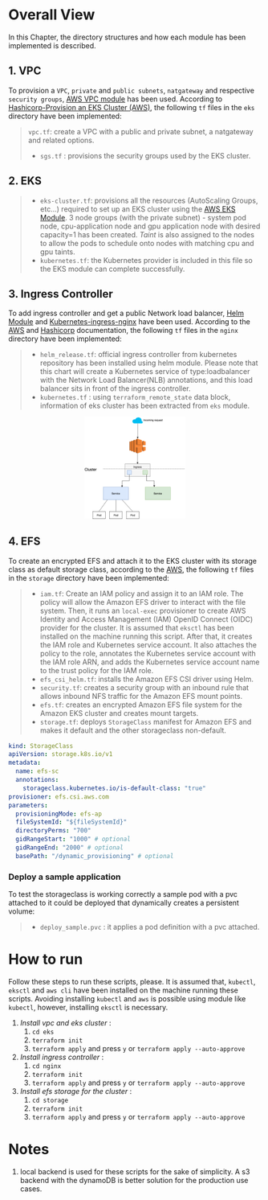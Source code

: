 # Overall View

In this Chapter, the directory structures and how each module has been implemented is described.
## 1. VPC
To provision a `VPC`, `private` and `public subnets`, `natgateway` and respective `security groups`, [AWS VPC module](https://registry.terraform.io/modules/terraform-aws-modules/vpc/aws/2.32.0) has been used. According to [Hashicorp-Provision an EKS Cluster (AWS)](
https://github.com/hashicorp/learn-terraform-provision-eks-cluster), the following `tf` files in the `eks` directory have been implemented:
>  `vpc.tf`: create a VPC with a public and private subnet, a natgateway and related options.   
> * `sgs.tf` :  provisions the security groups used by the EKS cluster.

## 2. EKS

> * `eks-cluster.tf`: provisions all the resources (AutoScaling Groups, etc...) required to set up an EKS cluster using the [AWS EKS Module](https://registry.terraform.io/modules/terraform-aws-modules/eks/aws/11.0.0). 3 node groups (with the private subnet) - system pod node, cpu-application node and gpu application node with desired capacity=1 has been created. *Taint* is also assigned to the nodes to allow the pods to schedule onto nodes with matching cpu and gpu taints.
> * `kubernetes.tf`: the Kubernetes provider is included in this file so the EKS module can complete successfully.
## 3. Ingress Controller
To add ingress controller and get a public Network load balancer, [Helm Module](https://registry.terraform.io/providers/hashicorp/helm/latest/docs) and [Kubernetes-ingress-nginx](https://github.com/kubernetes/ingress-nginx) have been used. According to the [AWS](https://aws.amazon.com/blogs/opensource/network-load-balancer-nginx-ingress-controller-eks/) and [Hashicorp](https://learn.hashicorp.com/tutorials/terraform/helm-provider?in=terraform/use-case) documentation, the following `tf` files in the `nginx` directory have been implemented:
> * `helm_release.tf`:  official ingress controller from kubernetes repository has been installed using helm module. Please note that this chart will create a Kubernetes service of type:loadbalancer with the Network Load Balancer(NLB) annotations, and this load balancer sits in front of the ingress controller.
> * `kubernetes.tf` : using `terraform_remote_state` data block, information of eks cluster has been extracted from `eks` module.

<p align="center" >
  <img  width="40%" src="images/nlb-nginx2.png" />
</p>

## 4. EFS
To create an encrypted EFS and attach it to the EKS cluster with its storage class as default storage class, according to the [AWS](https://docs.aws.amazon.com/eks/latest/userguide/efs-csi.html), the following `tf` files in the `storage` directory have been implemented:
> * `iam.tf`: Create an IAM policy and assign it to an IAM role. The policy will allow the Amazon EFS driver to interact with the file system. Then, it runs an `local-exec` provisioner to create AWS Identity and Access Management (IAM) OpenID Connect (OIDC) provider for the cluster. It is assumed that `eksctl` has been installed on the machine running this script. After that, it creates the IAM role and Kubernetes service account. It also attaches the policy to the role, annotates the Kubernetes service account with the IAM role ARN, and adds the Kubernetes service account name to the trust policy for the IAM role.
> * `efs_csi_helm.tf`: installs the Amazon EFS CSI driver using Helm.
> * `security.tf`: creates a security group with an inbound rule that allows inbound NFS traffic for the Amazon EFS mount points.
> * `efs.tf`: creates an encrypted Amazon EFS file system for the Amazon EKS cluster and creates mount targets.
> * `storage.tf`: deploys `StorageClass` manifest for Amazon EFS and makes it default and the other storageclass non-default.

```yaml
kind: StorageClass
apiVersion: storage.k8s.io/v1
metadata:
  name: efs-sc
  annotations:
    storageclass.kubernetes.io/is-default-class: "true"
provisioner: efs.csi.aws.com
parameters:
  provisioningMode: efs-ap
  fileSystemId: "${fileSystemId}"
  directoryPerms: "700"
  gidRangeStart: "1000" # optional
  gidRangeEnd: "2000" # optional
  basePath: "/dynamic_provisioning" # optional
 ``` 
### Deploy a sample application
To test the storageclass is working correctly a sample pod with a pvc attached to it could be deployed that dynamically creates a persistent volume:
> * `deploy_sample.pvc` : it applies a pod definition with a pvc attached.
# How to run
Follow these steps to run these scripts, please. It is assumed that, `kubectl`, `eksctl` and `aws cli` have been installed on the machine running these scripts. Avoiding installing `kubectl` and `aws` is possible using module like `kubectl`, however, installing `eksctl` is necessary.
1. *Install vpc and eks cluster* : 
    1. `cd eks`
    1. `terraform init`
    1. `terraform apply` and press `y` or `terraform apply --auto-approve`
1. *Install ingress controller* : 
    1. `cd nginx`
    1. `terraform init`
    1. `terraform apply` and press `y` or `terraform apply --auto-approve`
1. *Install efs storage for the cluster* : 
    1. `cd storage`
    1. `terraform init`
    1. `terraform apply` and press `y` or `terraform apply --auto-approve`


 
# Notes
1. local backend is used for these scripts for the sake of simplicity. A s3 backend with the dynamoDB is better solution for the production use cases.